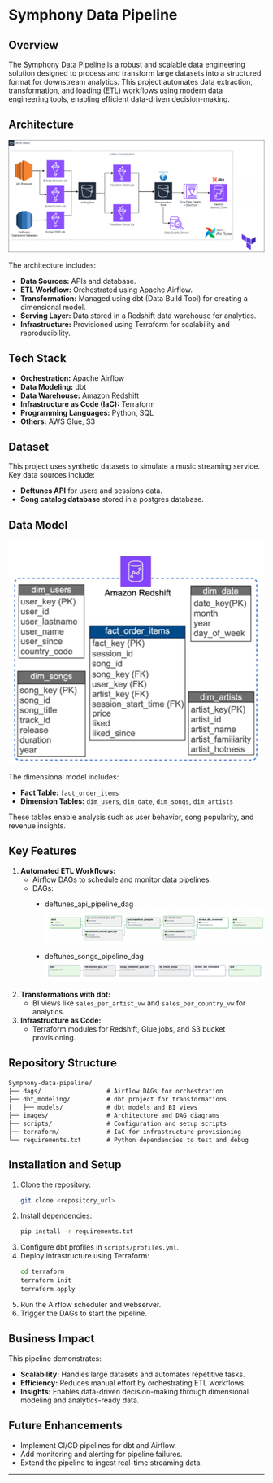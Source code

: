 # Symphony Data Pipeline

## Overview
The Symphony Data Pipeline is a robust and scalable data engineering solution designed to process and transform large datasets into a structured format for downstream analytics. This project automates data extraction, transformation, and loading (ETL) workflows using modern data engineering tools, enabling efficient data-driven decision-making.

## Architecture
![Architecture Diagram](images/architecture_diagram.png)

The architecture includes:
- **Data Sources:** APIs and database.
- **ETL Workflow:** Orchestrated using Apache Airflow.
- **Transformation:** Managed using dbt (Data Build Tool) for creating a dimensional model.
- **Serving Layer:** Data stored in a Redshift data warehouse for analytics.
- **Infrastructure:** Provisioned using Terraform for scalability and reproducibility.

## Tech Stack
- **Orchestration:** Apache Airflow
- **Data Modeling:** dbt
- **Data Warehouse:** Amazon Redshift
- **Infrastructure as Code (IaC):** Terraform
- **Programming Languages:** Python, SQL
- **Others:** AWS Glue, S3

## Dataset
This project uses synthetic datasets to simulate a music streaming service. Key data sources include:
- **Deftunes API** for users and sessions data.
- **Song catalog database** stored in a postgres database.

## Data Model
![Data Model](images/data_model.png)

The dimensional model includes:
- **Fact Table:** `fact_order_items`
- **Dimension Tables:** `dim_users`, `dim_date`, `dim_songs`, `dim_artists`

These tables enable analysis such as user behavior, song popularity, and revenue insights.

## Key Features
1. **Automated ETL Workflows:**
   - Airflow DAGs to schedule and monitor data pipelines.
   - DAGs:
     - deftunes_api_pipeline_dag
       ![Deftunes API DAG](images/deftunes_api_dag.png)
       
     - deftunes_songs_pipeline_dag
       ![Deftunes Songs DAG](images/deftunes_songs_dag.png)
2. **Transformations with dbt:**
   - BI views like `sales_per_artist_vw` and `sales_per_country_vw` for analytics.
3. **Infrastructure as Code:**
   - Terraform modules for Redshift, Glue jobs, and S3 bucket provisioning.

## Repository Structure
```
Symphony-data-pipeline/
├── dags/                  # Airflow DAGs for orchestration
├── dbt_modeling/          # dbt project for transformations
│   ├── models/            # dbt models and BI views
├── images/                # Architecture and DAG diagrams
├── scripts/               # Configuration and setup scripts
├── terraform/             # IaC for infrastructure provisioning
└── requirements.txt       # Python dependencies to test and debug
```

## Installation and Setup
1. Clone the repository:
   ```bash
   git clone <repository_url>
   ```
2. Install dependencies:
   ```bash
   pip install -r requirements.txt
   ```
3. Configure dbt profiles in `scripts/profiles.yml`.
4. Deploy infrastructure using Terraform:
   ```bash
   cd terraform
   terraform init
   terraform apply
   ```
5. Run the Airflow scheduler and webserver.
6. Trigger the DAGs to start the pipeline.

## Business Impact
This pipeline demonstrates:
- **Scalability:** Handles large datasets and automates repetitive tasks.
- **Efficiency:** Reduces manual effort by orchestrating ETL workflows.
- **Insights:** Enables data-driven decision-making through dimensional modeling and analytics-ready data.

## Future Enhancements
- Implement CI/CD pipelines for dbt and Airflow.
- Add monitoring and alerting for pipeline failures.
- Extend the pipeline to ingest real-time streaming data.

---
